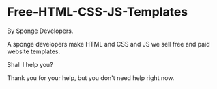 # Free-HTML-CSS-JS-Templates
By Sponge Developers.


A sponge developers make HTML and CSS and JS we sell free and paid website templates.

Shall I help you?

Thank you for your help, but you don't need help right now.

